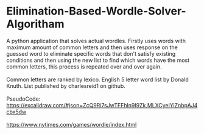 # Elimination-Based-Wordle-Solver-Algoritham

A python application that solves actual wordles. Firstly uses words with maximum amount of common letters and then uses response on the guessed word to eliminate specific words that don't satisfy existing conditions and then using the new list to find which words have the most common letters, this process is repeated over and over again. 
<br><br>
Common letters are ranked by lexico. English 5 letter word list by Donald Knuth. List published by charlesreid1 on github.
<br><br>
PseudoCode: https://excalidraw.com/#json=ZcQ9Ri7sJwTFFhln9I9Zk,MLXCyelYiZnbpAJ4cbx5dw
<br><br>
https://www.nytimes.com/games/wordle/index.html
